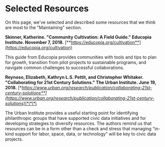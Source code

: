 # Selected Resources

On this page, we've selected and described some resources that we think are most  to the "Maintaining" section. 

**Skinner, Katherine. "Community Cultivation: A Field Guide." Educopia Institute. November 7, 2018.** [**https://educopia.org/cultivation**](https://educopia.org/cultivation)

This guide from Educopia provides communities with tools and tips to plan for growth, transition from pilot projects to sustainable programs, and navigate common challenges to successful collaborations. 

**Reynoso, Elizabeth, Kathryn L.S. Pettit, and Christopher Whitaker. "Collaborating for 21st Century Solutions." The Urban Institute. June 19, 2018.**  [**https://www.urban.org/research/publication/collaborating-21st-century-solutions**](https://www.urban.org/research/publication/collaborating-21st-century-solutions)\*\*\*\*

The Urban Institute provides a useful starting point for identifying philanthropic groups that have supported civic data initiatives and for developing strategies to diversify resources. The authors remind us that resources can be in a form other than a check and stress that managing “in-kind support for labor, space, data, or technology” will be key to civic data projects.  



